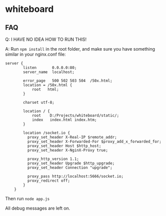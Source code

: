 whiteboard
==========


FAQ
---

Q: I HAVE NO IDEA HOW TO RUN THIS!


A: Run `npm install` in the root folder, and make sure you have something similar in your nginx.conf file:
```
server {
        listen       0.0.0.0:80;
        server_name  localhost;

        error_page   500 502 503 504  /50x.html;
        location = /50x.html {
            root   html;
        }

        charset utf-8;

        location / {
            root    D:/Projects/whiteboard/static/;
            index   index.html index.htm;
        }

        location /socket.io {
          proxy_set_header X-Real-IP $remote_addr;
          proxy_set_header X-Forwarded-For $proxy_add_x_forwarded_for;
          proxy_set_header Host $http_host;
          proxy_set_header X-NginX-Proxy true;

          proxy_http_version 1.1;
          proxy_set_header Upgrade $http_upgrade;
          proxy_set_header Connection "upgrade";

          proxy_pass http://localhost:5666/socket.io;
          proxy_redirect off;
        }
    }
```

Then run ```node app.js```


All debug messages are left on.